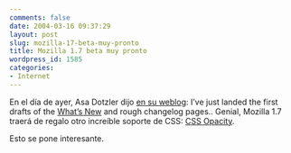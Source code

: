 ```yaml
---
comments: false
date: 2004-03-16 09:37:29
layout: post
slug: mozilla-17-beta-muy-pronto
title: Mozilla 1.7 beta muy pronto
wordpress_id: 1585
categories:
- Internet
---
```


En el día de ayer, Asa Dotzler dijo [en su weblog](http://weblogs.mozillazine.org/asa/archives/005061.html): I’ve just landed the first drafts of the [What’s New](http://www.mozilla.org/releases/mozilla1.7b/README.html) and rough changelog pages.. Genial, Mozilla 1.7 traerá de regalo otro increíble soporte de CSS: [CSS Opacity](http://www.w3.org/TR/css3-color/#transparency).





Esto se pone interesante.




 
